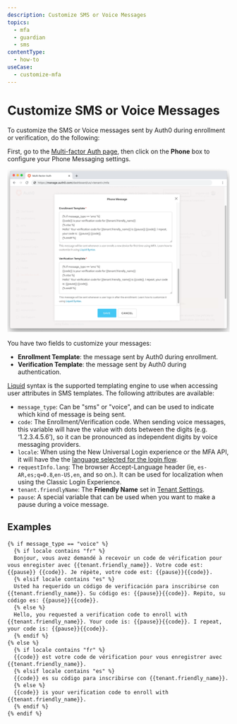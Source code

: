 ```yaml
---
description: Customize SMS or Voice Messages
topics:
  - mfa
  - guardian
  - sms
contentType:
  - how-to
useCase:
  - customize-mfa
---
```

# Customize SMS or Voice Messages

To customize the SMS or Voice messages sent by Auth0 during enrollment or verification, do the following:

First, go to the [Multi-factor Auth page](${manage_url}/#/mfa), then click on the **Phone** box to configure your Phone Messaging settings.

![MFA Phone Settings](/media/articles/mfa/mfa-phone-templates.png)

You have two fields to customize your messages:

* **Enrollment Template**: the message sent by Auth0 during enrollment.
* **Verification Template**: the message sent by Auth0 during authentication.

[Liquid](https://github.com/Shopify/liquid/wiki/Liquid-for-Designers) syntax is the supported templating engine to use when accessing user attributes in SMS templates. The following attributes are available:

* `message_type`: Can be "sms" or "voice", and can be used to indicate which kind of message is being sent.
* `code`: The Enrollment/Verification code. When sending voice messages, this variable will have the value with dots between the digits (e.g. ‘1.2.3.4.5.6’), so it can be pronounced as independent digits by voice messaging providers.
* `locale`: When using the New Universal Login experience or the MFA API, it will have the the [language selected for the login flow](/universal-login/i18n). 
* `requestInfo.lang`: The browser Accept-Language header (ie, `es-AR,es;q=0.8`,`en-US,en`, and so on.). It can be used for localization when using the Classic Login Experience.
* `tenant.friendlyName`: The **Friendly Name** set in [Tenant Settings](${manage_url}/#/tenant).
* `pause`: A special variable that can be used when you want to make a pause during a voice message.

## Examples

```
{% if message_type == "voice" %}
  {% if locale contains "fr" %}
  Bonjour, vous avez demandé à recevoir un code de vérification pour vous enregister avec {{tenant.friendly_name}}. Votre code est: {{pause}} {{code}}. Je répète, votre code est: {{pause}}{{code}}.
  {% elsif locale contains "es" %}
  Usted ha requerido un código de verificación para inscribirse con {{tenant.friendly_name}}. Su código es: {{pause}}{{code}}. Repito, su código es: {{pause}}{{code}}.
  {% else %}
  Hello, you requested a verification code to enroll with {{tenant.friendly_name}}. Your code is: {{pause}}{{code}}. I repeat, your code is: {{pause}}{{code}}.
  {% endif %}
{% else %}
  {% if locale contains "fr" %}
  {{code}} est votre code de vérification pour vous enregistrer avec {{tenant.friendly_name}}.
  {% elsif locale contains "es" %}
  {{code}} es su código para inscribirse con {{tenant.friendly_name}}.
  {% else %}
  {{code}} is your verification code to enroll with {{tenant.friendly_name}}.
  {% endif %}
{% endif %}
```
